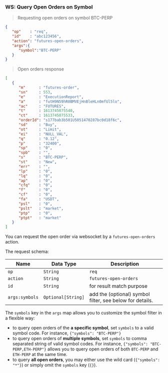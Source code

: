### WS: Query Open Orders on Symbol

> Requesting open orders on symbol BTC-PERP

```json
{
   "op"    : "req",
   "id"    : "abc123456",
   "action": "futures-open-orders",
   "args":{
      "symbol":"BTC-PERP"
   }
}
```

> Open orders response

```json
[
   {
      "m"      : "futures-order",
      "sn"     : 553,
      "e"      : "ExecutionReport",
      "a"      : "futH9N59hR0BMVEjHnBleHLn0mfUl5lo",
      "ac"     : "FUTURES",
      "t"      : 1613745075540,
      "ct"     : 1613745075533,
      "orderId": "s177bab3b501U5051470287bc0d18f6c",
      "sd"     : "Buy",
      "ot"     : "Limit",
      "ei"     : "NULL_VAL",
      "q"      : "0.12",
      "p"      : "32400",
      "sp"     : "0",
      "spb"    : "",
      "s"      : "BTC-PERP",
      "st"     : "New",
      "err"    : "",
      "lp"     : "0",
      "lq"     : "0",
      "ap"     : "0",
      "cfq"    : "0",
      "f"      : "0",
      "cf"     : "0",
      "fa"     : "USDT",
      "psl"    : "0",
      "pslt"   : "market",
      "ptp"    : "0",
      "ptpt"   : "market"
   }
]
```

You can request the open order via websocket by a `futures-open-orders` action. 

The request schema:

 Name          | Data Type           | Description                
-------------- | ------------------- | -------------------------- 
 `op`          | `String`            | `req`                      
 `action`      | `String`            | `futures-open-orders`  
 `id`          | `String`            | for result match purpose       
 `args:symbols`| `Optional[String]`  | add the (optional) symbol filter, see below for details.

The `symbols` key in the `args` map allows you to customize the symbol filter in a flexible way:

* to query open orders of the **a specific symbol**, set `symbols` to a valid symbol code. For instance, `{"symbols": "BTC-PERP"}`
* to query open orders of **multiple symbols**, set `symbols` to comma separated string of valid symbol codes. For instance, `{"symbols": "BTC-PERP,ETH-PERP"}` allows you to query open orders of both `BTC-PERP` and `ETH-PERP` at the same time.
* to query **all open orders**, you may either use the wild card (`{"symbols": "*"}`) or simply omit the `symbols` key (`{}`). 

   
